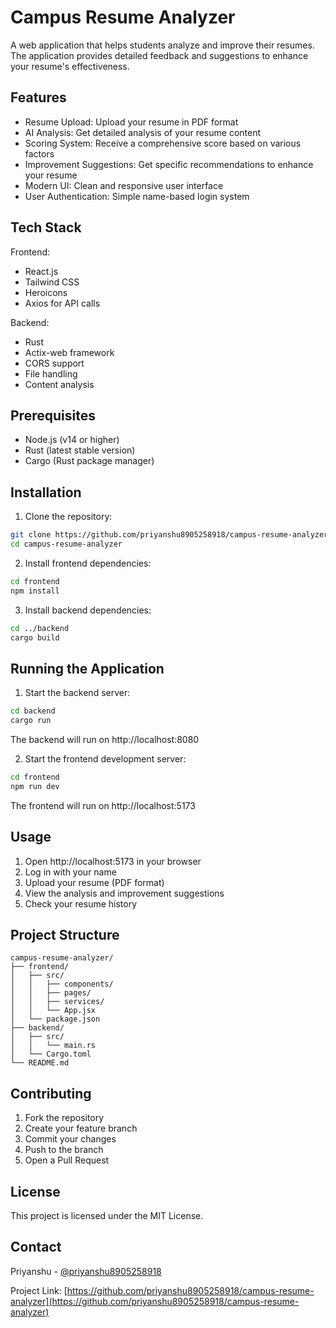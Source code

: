 # Campus Resume Analyzer

A web application that helps students analyze and improve their resumes. The application provides detailed feedback and suggestions to enhance your resume's effectiveness.

## Features

- Resume Upload: Upload your resume in PDF format
- AI Analysis: Get detailed analysis of your resume content
- Scoring System: Receive a comprehensive score based on various factors
- Improvement Suggestions: Get specific recommendations to enhance your resume
- Modern UI: Clean and responsive user interface
- User Authentication: Simple name-based login system

## Tech Stack

Frontend:
- React.js
- Tailwind CSS
- Heroicons
- Axios for API calls

Backend:
- Rust
- Actix-web framework
- CORS support
- File handling
- Content analysis

## Prerequisites

- Node.js (v14 or higher)
- Rust (latest stable version)
- Cargo (Rust package manager)

## Installation

1. Clone the repository:
```bash
git clone https://github.com/priyanshu8905258918/campus-resume-analyzer.git
cd campus-resume-analyzer
```

2. Install frontend dependencies:
```bash
cd frontend
npm install
```

3. Install backend dependencies:
```bash
cd ../backend
cargo build
```

## Running the Application

1. Start the backend server:
```bash
cd backend
cargo run
```
The backend will run on http://localhost:8080

2. Start the frontend development server:
```bash
cd frontend
npm run dev
```
The frontend will run on http://localhost:5173

## Usage

1. Open http://localhost:5173 in your browser
2. Log in with your name
3. Upload your resume (PDF format)
4. View the analysis and improvement suggestions
5. Check your resume history

## Project Structure

```
campus-resume-analyzer/
├── frontend/
│   ├── src/
│   │   ├── components/
│   │   ├── pages/
│   │   ├── services/
│   │   └── App.jsx
│   └── package.json
├── backend/
│   ├── src/
│   │   └── main.rs
│   └── Cargo.toml
└── README.md
```

## Contributing

1. Fork the repository
2. Create your feature branch
3. Commit your changes
4. Push to the branch
5. Open a Pull Request

## License

This project is licensed under the MIT License.

## Contact

Priyanshu - [@priyanshu8905258918](https://github.com/priyanshu8905258918)

Project Link: [https://github.com/priyanshu8905258918/campus-resume-analyzer](https://github.com/priyanshu8905258918/campus-resume-analyzer) 